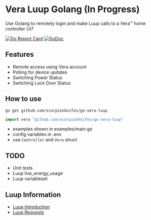 # Vera Luup Golang (In Progress)
Use Golang to remotely login and make Luup calls to a Vera™ home controller UI7

[![Go Report Card](https://goreportcard.com/badge/github.com/scorpionknifes/go-vera-luup)](https://goreportcard.com/report/github.com/scorpionknifes/go-vera-luup) [![GoDoc](https://godoc.org/github.com/gogolfing/cbus?status.svg)](https://godoc.org/github.com/scorpionknifes/go-vera-luup)

## Features
  - Remote access using Vera account
  - Polling for device updates
  - Switching Power Status
  - Switching Lock Door Status

## How to use
```go get github.com/scorpionknifes/go-vera-luup```

```go
import vera "github.com/scorpionknifes/go-vera-luup"
```

  - examples shown in examples/main.go
  - config variables in .env
  - use ```Controller``` and ```Vera``` struct

## TODO
  - Unit tests
  - Luup live_energy_usage
  - Luup variableset

## Luup Information 
  - [Luup Introduction](http://wiki.micasaverde.com/index.php/Luup_Intro)
  - [Luup Requests](http://wiki.micasaverde.com/index.php/Luup_Requests)
